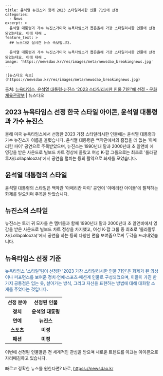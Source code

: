     ---
    title: 윤석열 뉴진스와 함께 2023 스타일리시한 인물 71인에 선정
    categories:
      - News
    excerpt: >
      윤석열 대통령과 가수 뉴진스가미국 뉴욕타임스가 뽑은올해 가장 스타일리시한 인물에 선정되었는데요. 이에 대해 …
    feature_text: >
      ## 뉴스다오 실시간 뉴스 속보입니다.
    
      윤석열 대통령과 가수 뉴진스가미국 뉴욕타임스가 뽑은올해 가장 스타일리시한 인물에 선정되었는데요. 이에 대해 …
    image: 'https://newsdao.kr/res/images/meta/newsdao_breakingnews.jpg'
    ---
    
    ![뉴스다오 속보](httpss://newsdao.kr/res/images/meta/newsdao_breakingnews.jpg)

<p>출처: <a href="httpss://newsdao.kr/2788" rel="dofollow">뉴욕타임스, 윤석열 대통령·뉴진스 ‘2023 스타일리시한 인물 71인’에 선정 - 문화체육관광부</a> | 뉴스다오</p>

<h2>2023 뉴욕타임스 선정 한국 스타일 아이콘, 윤석열 대통령과 가수 뉴진스</h2>

<p data-ke-size="size16">올해 미국 뉴욕타임스에서 선정한 2023 가장 스타일리시한 인물에는 윤석열 대통령과 가수 뉴진스가 이름을 올렸습니다. 윤석열 대통령은 백악관에서의 흠잡을 데 없는 '아메리칸 파이' 공연으로 주목받았으며, 뉴진스는 1990년대 말과 2000년대 초 알앤비 에 영감을 받은 사운드로 빌보드 차트 정상에 올랐고 여성 K-팝 그룹으로는 최초로 '롤라팔루자(Lollapalooza)'에서 공연을 펼치는 등의 활약으로 화제를 모았습니다.</p>

<h2 data-ke-size="size26">윤석열 대통령의 스타일</h2>
윤석열 대통령의 스타일은 백악관 '아메리칸 파이' 공연이 '아메리칸 아이돌'에 필적하는 화제를 일으키며 주목을 받았습니다.

<h2 data-ke-size="size26">뉴진스의 스타일</h2>
뉴진스는 토끼 귀 모자를 쓴 멤버들과 함께 1990년대 말과 2000년대 초 알앤비에서 영감을 받은 사운드로 빌보드 차트 정상을 차지했고, 여성 K-팝 그룹 중 최초로 '롤라팔루자(Lollapalooza)'에서 공연을 하는 등의 다양한 면을 보여줌으로써 두각을 드러내었습니다.

<h2 data-ke-size="size26">뉴욕타임스 선정 기준</h2>
<span style="color: #1a5490;">뉴욕타임스 '스타일'팀이 선정한 '2023 가장 스타일리시한 인물 71인'은 화제가 된 의상이나 퍼포먼스를 보여준 정치·연예·스포츠·패션계 인물로 구성되었으며, 이들이 가진 한 가지 공통점은 입는 옷, 살아가는 방식, 그리고 자신을 표현하는 방법에 대해 대화할 소재를 주었다는 것입니다.</span>

<table>
  <tr>
    <th>선정 분야</th>
    <th>선정된 인물</th>
  </tr>
  <tr>
    <td style="text-align: center; height: 17px;"><b>정치</b></td>
    <td style="text-align: center; height: 17px;"><b>윤석열 대통령</b></td>
  </tr>
  <tr>
    <td style="text-align: center; height: 17px;"><b>연예</b></td>
    <td style="text-align: center; height: 17px;"><b>뉴진스</b></td>
  </tr>
  <tr>
    <td style="text-align: center; height: 17px;"><b>스포츠</b></td>
    <td style="text-align: center; height: 17px;"><b>미정</b></td>
  </tr>
  <tr>
    <td style="text-align: center; height: 17px;"><b>패션</b></td>
    <td style="text-align: center; height: 17px;"><b>미정</b></td>
  </tr>
</table>

<p data-ke-size="size16">이번에 선정된 인물들은 전 세계적인 관심을 받으며 새로운 트렌드를 이끄는 아이콘으로 자리매김하고 있습니다.</p>
 

빠르고 정확한 뉴스를 원한다면? 바로, <a href="httpss://newsdao.kr" rel="dofollow">httpss://newsdao.kr</a>


    